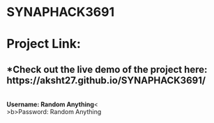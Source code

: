 # SYNAPHACK3691
<h1>Project Link:</h1>
<h2>*Check out the live demo of the project here: https://aksht27.github.io/SYNAPHACK3691/</h2><br>
<b>Username: Random Anything</b><<br>
>b>Password: Random Anything</b>
